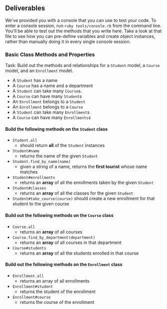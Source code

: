 ## Deliverables

We've provided you with a console that you can use to test your code. To enter a console session, run `ruby tools/console.rb` from the command line. You'll be able to test out the methods that you write here. Take a look at that file to see how you can pre-define variables and create object instances, rather than manually doing it in every single console session.

### Basic Class Methods and Properties

Task:  Build out the methods and relationships for a `Student` model, a `Course` model, and an `Enrollment` model.

- A `Student` has a name
- A `Course` has a name and a department
- A `Student` can take many `Course`s.
- A `Course` can have many `Student`s
- An `Enrollment` belongs to a `Student`
- An `Enrollment` belongs to a `Course`
- A `Student` can take many `Enrollment`s
- A `Course` can have many `Enrollments`s

#### Build the following methods on the `Student` class

- `Student.all`
  - should return **all** of the `Student` instances
- `Student#name`
  - returns the name of the given `Student`
- `Student.find_by_name(name)`
  - given a string of a name, returns the **first tourist** whose  name matches
- `Student#enrollments`
  - returns an **array** of all the enrollments taken by the given `Student`
- `Student#classes`
  - returns an **array** of all the classes for the given `Student`
- `Student#take_course(course)` should create a new enrollment for that student to the given course

#### Build out the following methods on the `Course` class

- `Course.all`
  - returns an **array** of all courses
- `Course.find_by_department(department)`
  - returns an **array** of all courses in that department
- `Course#students`
  - returns an **array** of all the students enrolled in that course

#### Build out the following methods on the `Enrollment` class

- `Enrollment.all`
  - returns an array of all enrollments
- `Enrollment#student`
  - returns the student of the enrollment
- `Enrollment#course`
  - returns the course of the enrollment
